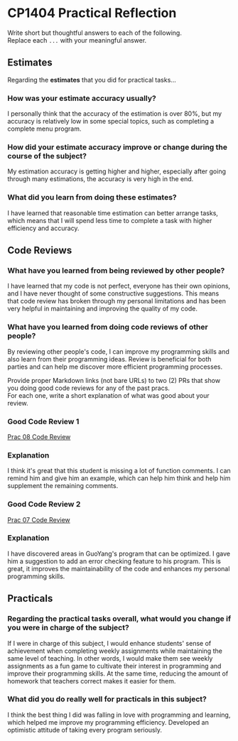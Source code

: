 # CP1404 Practical Reflection

Write short but thoughtful answers to each of the following.  
Replace each `...` with your meaningful answer.

## Estimates

Regarding the **estimates** that you did for practical tasks...

### How was your estimate accuracy usually?

I personally think that the accuracy of the estimation is over 80%, but my accuracy is relatively low in some special topics, such as completing a complete menu program.

### How did your estimate accuracy improve or change during the course of the subject?

My estimation accuracy is getting higher and higher, especially after going through many estimations, the accuracy is very high in the end.

### What did you learn from doing these estimates?

I have learned that reasonable time estimation can better arrange tasks, which means that I will spend less time to complete a task with higher efficiency and accuracy.

## Code Reviews

### What have you learned from being reviewed by other people?

I have learned that my code is not perfect, everyone has their own opinions, and I have never thought of some constructive suggestions. This means that code review has broken through my personal limitations and has been very helpful in maintaining and improving the quality of my code.

### What have you learned from doing code reviews of other people?

By reviewing other people's code, I can improve my programming skills and also learn from their programming ideas. Review is beneficial for both parties and can help me discover more efficient programming processes.

Provide proper Markdown links (not bare URLs) to two (2) PRs that show you doing good code reviews for any of the past
pracs.  
For each one, write a short explanation of what was good about your review.

### Good Code Review 1

[Prac 08 Code Review](https://github.com/ShikunBai/CP1404-Practicals/pull/4#event-17138729950)

### Explanation

I think it's great that this student is missing a lot of function comments. I can remind him and give him an example, which can help him think and help him supplement the remaining comments.

### Good Code Review 2

[Prac 07 Code Review](https://github.com/ZhangGuoyang1/prac_07_feedback/pull/1#issuecomment-2764358975)

### Explanation

I have discovered areas in GuoYang's program that can be optimized. I gave him a suggestion to add an error checking feature to his program. This is great, it improves the maintainability of the code and enhances my personal programming skills.

## Practicals

### Regarding the **practical tasks** overall, what would you change if you were in charge of the subject?

If I were in charge of this subject, I would enhance students' sense of achievement when completing weekly assignments while maintaining the same level of teaching. In other words, I would make them see weekly assignments as a fun game to cultivate their interest in programming and improve their programming skills. At the same time, reducing the amount of homework that teachers correct makes it easier for them.

### What did you do really well for practicals in this subject?

I think the best thing I did was falling in love with programming and learning, which helped me improve my programming efficiency. Developed an optimistic attitude of taking every program seriously.

